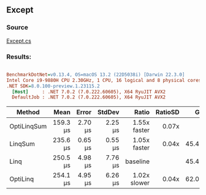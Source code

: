 ﻿## Except

### Source
[Except.cs](../../src/StructLinq.Benchmark/Except.cs)

### Results:
``` ini

BenchmarkDotNet=v0.13.4, OS=macOS 13.2 (22D5038i) [Darwin 22.3.0]
Intel Core i9-9880H CPU 2.30GHz, 1 CPU, 16 logical and 8 physical cores
.NET SDK=8.0.100-preview.1.23115.2
  [Host]     : .NET 7.0.2 (7.0.222.60605), X64 RyuJIT AVX2
  DefaultJob : .NET 7.0.2 (7.0.222.60605), X64 RyuJIT AVX2


```
|      Method |     Mean |   Error |  StdDev |        Ratio | RatioSD |    Gen0 |    Gen1 |    Gen2 | Allocated |     Alloc Ratio |
|------------ |---------:|--------:|--------:|-------------:|--------:|--------:|--------:|--------:|----------:|----------------:|
| OptiLinqSum | 159.3 μs | 2.70 μs | 2.25 μs | 1.55x faster |   0.07x |       - |       - |       - |     208 B | 1,384.995x less |
|     LinqSum | 235.6 μs | 0.65 μs | 0.55 μs | 1.05x faster |   0.04x | 45.4102 | 45.4102 | 45.4102 |  288079 B |     1.000x more |
|        Linq | 250.5 μs | 4.98 μs | 7.76 μs |     baseline |         | 45.4102 | 45.4102 | 45.4102 |  288079 B |                 |
|    OptiLinq | 254.1 μs | 4.95 μs | 6.26 μs | 1.02x slower |   0.04x | 62.0117 | 62.0117 | 62.0117 |  262468 B |     1.098x less |
